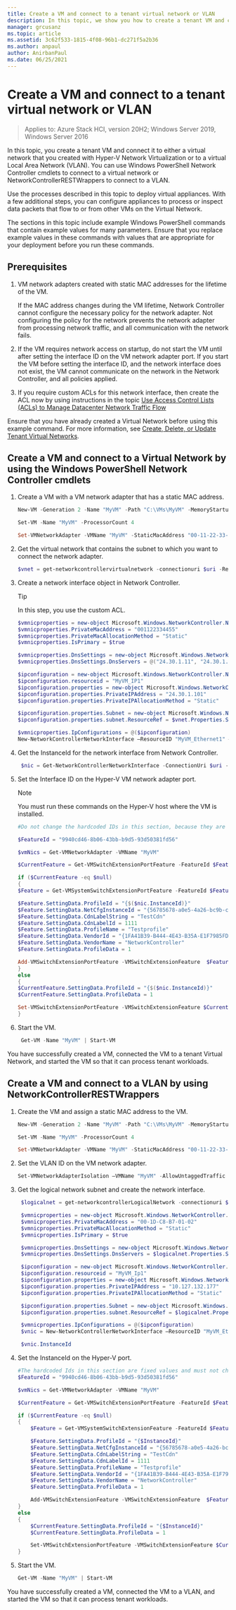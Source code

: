 ```yaml
---
title: Create a VM and connect to a tenant virtual network or VLAN
description: In this topic, we show you how to create a tenant VM and connect it to either a virtual network that you created with Hyper-V Network Virtualization or to a virtual Local Area Network (VLAN).
manager: grcusanz
ms.topic: article
ms.assetid: 3c62f533-1815-4f08-96b1-dc271f5a2b36
ms.author: anpaul
author: AnirbanPaul
ms.date: 06/25/2021
---
```

# Create a VM and connect to a tenant virtual network or VLAN

>Applies to: Azure Stack HCI, version 20H2; Windows Server 2019, Windows Server 2016

In this topic, you create a tenant VM and connect it to either a virtual network that you created with Hyper-V Network Virtualization or to a virtual Local Area Network (VLAN). You can use Windows PowerShell Network Controller cmdlets to connect to a virtual network or NetworkControllerRESTWrappers to connect to a VLAN.

Use the processes described in this topic to deploy virtual appliances. With a few additional steps, you can configure appliances to process or inspect data packets that flow to or from other VMs on the Virtual Network.

The sections in this topic include example Windows PowerShell commands that contain example values for many parameters. Ensure that you replace example values in these commands with values that are appropriate for your deployment before you run these commands.


## Prerequisites

1. VM network adapters created with static MAC addresses for the lifetime of the VM.<p>If the MAC address changes during the VM lifetime, Network Controller cannot configure the necessary policy for the network adapter. Not configuring the policy for the network prevents the network adapter from processing network traffic, and all communication with the network fails.

2. If the VM requires network access on startup, do not start the VM until after setting the interface ID on the VM network adapter port. If you start the VM before setting the interface ID, and the network interface does not exist, the VM cannot communicate on the network in the Network Controller, and all policies applied.

3. If you require custom ACLs for this network interface, then create the ACL now by using instructions in the topic [Use Access Control Lists (ACLs) to Manage Datacenter Network Traffic Flow](/azure-stack/hci/manage/use-datacenter-firewall-powershell)

Ensure that you have already created a Virtual Network before using this example command. For more information, see [Create, Delete, or Update Tenant Virtual Networks](./create,-delete,-or-update-tenant-virtual-networks.md).

## Create a VM and connect to a Virtual Network by using the Windows PowerShell Network Controller cmdlets


1. Create a VM with a VM network adapter that has a static MAC address.

   ```PowerShell
   New-VM -Generation 2 -Name "MyVM" -Path "C:\VMs\MyVM" -MemoryStartupBytes 4GB -VHDPath "c:\VMs\MyVM\Virtual Hard Disks\WindowsServer2016.vhdx" -SwitchName "SDNvSwitch"

   Set-VM -Name "MyVM" -ProcessorCount 4

   Set-VMNetworkAdapter -VMName "MyVM" -StaticMacAddress "00-11-22-33-44-55"
   ```

2. Get the virtual network that contains the subnet to which you want to connect the network adapter.

   ```Powershell
   $vnet = get-networkcontrollervirtualnetwork -connectionuri $uri -ResourceId "Contoso_WebTier"
   ```

3. Create a network interface object in Network Controller.

   >[!TIP]
   >In this step, you use the custom ACL.

   ```PowerShell
   $vmnicproperties = new-object Microsoft.Windows.NetworkController.NetworkInterfaceProperties
   $vmnicproperties.PrivateMacAddress = "001122334455"
   $vmnicproperties.PrivateMacAllocationMethod = "Static"
   $vmnicproperties.IsPrimary = $true

   $vmnicproperties.DnsSettings = new-object Microsoft.Windows.NetworkController.NetworkInterfaceDnsSettings
   $vmnicproperties.DnsSettings.DnsServers = @("24.30.1.11", "24.30.1.12")

   $ipconfiguration = new-object Microsoft.Windows.NetworkController.NetworkInterfaceIpConfiguration
   $ipconfiguration.resourceid = "MyVM_IP1"
   $ipconfiguration.properties = new-object Microsoft.Windows.NetworkController.NetworkInterfaceIpConfigurationProperties
   $ipconfiguration.properties.PrivateIPAddress = "24.30.1.101"
   $ipconfiguration.properties.PrivateIPAllocationMethod = "Static"

   $ipconfiguration.properties.Subnet = new-object Microsoft.Windows.NetworkController.Subnet
   $ipconfiguration.properties.subnet.ResourceRef = $vnet.Properties.Subnets[0].ResourceRef

   $vmnicproperties.IpConfigurations = @($ipconfiguration)
   New-NetworkControllerNetworkInterface –ResourceID "MyVM_Ethernet1" –Properties $vmnicproperties –ConnectionUri $uri
   ```

4. Get the InstanceId for the network interface from Network Controller.

   ```PowerShell
    $nic = Get-NetworkControllerNetworkInterface -ConnectionUri $uri -ResourceId "MyVM_Ethernet1"
   ```

5. Set the Interface ID on the Hyper-V VM network adapter port.

   >[!NOTE]
   >You must run these commands on the Hyper-V host where the VM is installed.

   ```PowerShell
   #Do not change the hardcoded IDs in this section, because they are fixed values and must not change.

   $FeatureId = "9940cd46-8b06-43bb-b9d5-93d50381fd56"

   $vmNics = Get-VMNetworkAdapter -VMName "MyVM"

   $CurrentFeature = Get-VMSwitchExtensionPortFeature -FeatureId $FeatureId -VMNetworkAdapter $vmNics

   if ($CurrentFeature -eq $null)
   {
   $Feature = Get-VMSystemSwitchExtensionPortFeature -FeatureId $FeatureId

   $Feature.SettingData.ProfileId = "{$($nic.InstanceId)}"
   $Feature.SettingData.NetCfgInstanceId = "{56785678-a0e5-4a26-bc9b-c0cba27311a3}"
   $Feature.SettingData.CdnLabelString = "TestCdn"
   $Feature.SettingData.CdnLabelId = 1111
   $Feature.SettingData.ProfileName = "Testprofile"
   $Feature.SettingData.VendorId = "{1FA41B39-B444-4E43-B35A-E1F7985FD548}"
   $Feature.SettingData.VendorName = "NetworkController"
   $Feature.SettingData.ProfileData = 1

   Add-VMSwitchExtensionPortFeature -VMSwitchExtensionFeature  $Feature -VMNetworkAdapter $vmNics
   }
   else
   {
   $CurrentFeature.SettingData.ProfileId = "{$($nic.InstanceId)}"
   $CurrentFeature.SettingData.ProfileData = 1

   Set-VMSwitchExtensionPortFeature -VMSwitchExtensionFeature $CurrentFeature  -VMNetworkAdapter $vmNic
   }
   ```

6. Start the VM.

   ```PowerShell
    Get-VM -Name "MyVM" | Start-VM
   ```

You have successfully created a VM, connected the VM to a tenant Virtual Network, and started the VM so that it can process tenant workloads.

## Create a VM and connect to a VLAN by using NetworkControllerRESTWrappers


1. Create the VM and assign a static MAC address to the VM.

   ```PowerShell
   New-VM -Generation 2 -Name "MyVM" -Path "C:\VMs\MyVM" -MemoryStartupBytes 4GB -VHDPath "c:\VMs\MyVM\Virtual Hard Disks\WindowsServer2016.vhdx" -SwitchName "SDNvSwitch"

   Set-VM -Name "MyVM" -ProcessorCount 4

   Set-VMNetworkAdapter -VMName "MyVM" -StaticMacAddress "00-11-22-33-44-55"
   ```

2. Set the VLAN ID on the VM network adapter.

   ```PowerShell
   Set-VMNetworkAdapterIsolation –VMName "MyVM" -AllowUntaggedTraffic $true -IsolationMode VLAN -DefaultIsolationId 123
   ```

3. Get the logical network subnet and create the network interface.

   ```PowerShell
    $logicalnet = get-networkcontrollerLogicalNetwork -connectionuri $uri -ResourceId "00000000-2222-1111-9999-000000000002"

    $vmnicproperties = new-object Microsoft.Windows.NetworkController.NetworkInterfaceProperties
    $vmnicproperties.PrivateMacAddress = "00-1D-C8-B7-01-02"
    $vmnicproperties.PrivateMacAllocationMethod = "Static"
    $vmnicproperties.IsPrimary = $true

    $vmnicproperties.DnsSettings = new-object Microsoft.Windows.NetworkController.NetworkInterfaceDnsSettings
    $vmnicproperties.DnsSettings.DnsServers = $logicalnet.Properties.Subnets[0].DNSServers

    $ipconfiguration = new-object Microsoft.Windows.NetworkController.NetworkInterfaceIpConfiguration
    $ipconfiguration.resourceid = "MyVM_Ip1"
    $ipconfiguration.properties = new-object Microsoft.Windows.NetworkController.NetworkInterfaceIpConfigurationProperties
    $ipconfiguration.properties.PrivateIPAddress = "10.127.132.177"
    $ipconfiguration.properties.PrivateIPAllocationMethod = "Static"

    $ipconfiguration.properties.Subnet = new-object Microsoft.Windows.NetworkController.Subnet
    $ipconfiguration.properties.subnet.ResourceRef = $logicalnet.Properties.Subnets[0].ResourceRef

    $vmnicproperties.IpConfigurations = @($ipconfiguration)
    $vnic = New-NetworkControllerNetworkInterface –ResourceID "MyVM_Ethernet1" –Properties $vmnicproperties –ConnectionUri $uri

    $vnic.InstanceId
   ```

4. Set the InstanceId on the Hyper-V port.

   ```PowerShell
   #The hardcoded Ids in this section are fixed values and must not change.
   $FeatureId = "9940cd46-8b06-43bb-b9d5-93d50381fd56"

   $vmNics = Get-VMNetworkAdapter -VMName "MyVM"

   $CurrentFeature = Get-VMSwitchExtensionPortFeature -FeatureId $FeatureId -VMNetworkAdapter $vmNic

   if ($CurrentFeature -eq $null)
   {
       $Feature = Get-VMSystemSwitchExtensionFeature -FeatureId $FeatureId

       $Feature.SettingData.ProfileId = "{$InstanceId}"
       $Feature.SettingData.NetCfgInstanceId = "{56785678-a0e5-4a26-bc9b-c0cba27311a3}"
       $Feature.SettingData.CdnLabelString = "TestCdn"
       $Feature.SettingData.CdnLabelId = 1111
       $Feature.SettingData.ProfileName = "Testprofile"
       $Feature.SettingData.VendorId = "{1FA41B39-B444-4E43-B35A-E1F7985FD548}"
       $Feature.SettingData.VendorName = "NetworkController"
       $Feature.SettingData.ProfileData = 1

       Add-VMSwitchExtensionFeature -VMSwitchExtensionFeature  $Feature -VMNetworkAdapter $vmNic
   }
   else
   {
       $CurrentFeature.SettingData.ProfileId = "{$InstanceId}"
       $CurrentFeature.SettingData.ProfileData = 1

       Set-VMSwitchExtensionPortFeature -VMSwitchExtensionFeature $CurrentFeature  -VMNetworkAdapter $vmNic
   }
   ```

5. Start the VM.

   ```PowerShell
   Get-VM -Name "MyVM" | Start-VM
   ```

You have successfully created a VM, connected the VM to a VLAN, and started the VM so that it can process tenant workloads.
